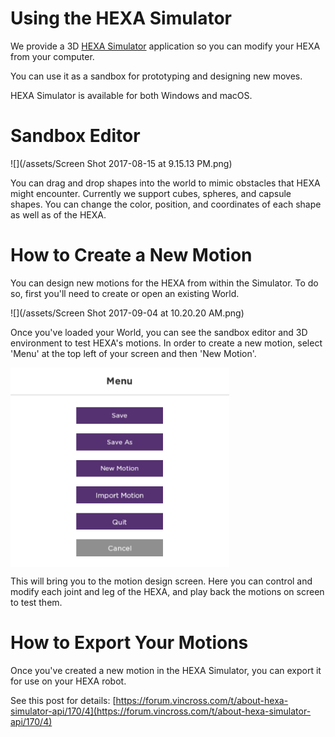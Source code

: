 # Using the HEXA Simulator

We provide a 3D [HEXA Simulator](https://www.vincross.com/download-hexa-simulator) application so you can modify your HEXA from your computer.

You can use it as a sandbox for prototyping and designing new moves.

HEXA Simulator is available for both Windows and macOS.

# Sandbox Editor

![](/assets/Screen Shot 2017-08-15 at 9.15.13 PM.png)

You can drag and drop shapes into the world to mimic obstacles that HEXA might encounter. Currently we support cubes, spheres, and capsule shapes. You can change the color, position, and coordinates of each shape as well as of the HEXA.

# How to Create a New Motion

You can design new motions for the HEXA from within the Simulator. To do so, first you'll need to create or open an existing World.

![](/assets/Screen Shot 2017-09-04 at 10.20.20 AM.png)

Once you've loaded your World, you can see the sandbox editor and 3D environment to test HEXA's motions. In order to create a new motion, select 'Menu' at the top left of your screen and then 'New Motion'.

<img src="/assets/Screen Shot 2017-09-04 at 10.20.47 AM.png" align="center" width=350>

This will bring you to the motion design screen. Here you can control and modify each joint and leg of the HEXA, and play back the motions on screen to test them.

# How to Export Your Motions

Once you've created a new motion in the HEXA Simulator, you can export it for use on your HEXA robot.

See this post for details: [https://forum.vincross.com/t/about-hexa-simulator-api/170/4](https://forum.vincross.com/t/about-hexa-simulator-api/170/4)
